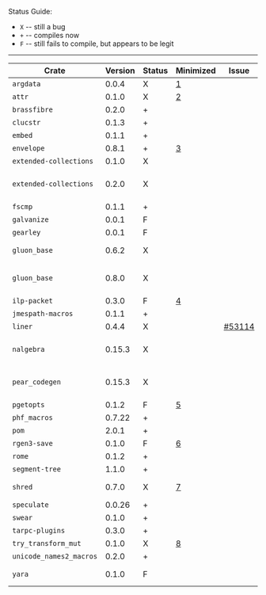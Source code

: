 Status Guide:

- `X` -- still a bug
- `+` -- compiles now
- `F` -- still fails to compile, but appears to be legit

---

| Crate                  | Version | Status | Minimized | Issue      | Notes |
| -----                  | ---     | ---    | ---       | ---        | ---   |
| `argdata`              | 0.0.4   | X      | [1][]     |            | |
| `attr`                 | 0.1.0   | X      | [2][]     |            | |
| `brassfibre`           | 0.2.0   | +      |           |            | |
| `clucstr`              | 0.1.3   | +      |           |            | |
| `embed`                | 0.1.1   | +      |           |            | |
| `envelope`             | 0.8.1   | +      | [3][]     |            | |
| `extended-collections` | 0.1.0   | X      |           |            | like 0.2.0 |
| `extended-collections` | 0.2.0   | X      |           |            | 2PB expansion? #51915 |
| `fscmp`                | 0.1.1   | +      |           |            | |
| `galvanize`            | 0.0.1   | F      |           |            | #52059 |
| `gearley`              | 0.0.1   | F      |           |            | |
| `gluon_base`           | 0.6.2   | X      |           |            | similar to 0.8.0 |
| `gluon_base`           | 0.8.0   | X      |           |            | similar to envelope-0.8.1 ? |
| `ilp-packet`           | 0.3.0   | F      | [4][]     |            | |
| `jmespath-macros`      | 0.1.1   | +      |           |            | |
| `liner`                | 0.4.4   | X      |           | [#53114][] | |
| `nalgebra`             | 0.15.3  | X      |           |            | 2PB expansion? #51915 |
| `pear_codegen`         | 0.15.3  | X      |           |            | 2PB expansion? #51915 |
| `pgetopts`             | 0.1.2   | F      | [5][]     |            | |
| `phf_macros`           | 0.7.22  | +      |           |            | |
| `pom`                  | 2.0.1   | +      |           |            | |
| `rgen3-save`           | 0.1.0   | F      | [6][]     |            | |
| `rome`                 | 0.1.2   | +      |           |            | |
| `segment-tree`         | 1.1.0   | +      |           |            | |
| `shred`                | 0.7.0   | X      | [7][]     |            | something fishy here |
| `speculate`            | 0.0.26  | +      |           |            | |
| `swear`                | 0.1.0   | +      |           |            | |
| `tarpc-plugins`        | 0.3.0   | +      |           |            | |
| `try_transform_mut`    | 0.1.0   | X      | [8][]     |            | |
| `unicode_names2_macros` | 0.2.0  | +      |           |            | |
| `yara`                 | 0.1.0   | F      |           |            | [#52059][] (diagnostics) |

[1]: https://play.rust-lang.org/?gist=1e7555092563371569caadb0d35b897c&version=nightly&mode=debug&edition=2015
[2]: https://play.rust-lang.org/?gist=46146e256a3e138cbd42d0ee34b43571&version=nightly&mode=debug&edition=2015
[3]: https://play.rust-lang.org/?gist=d3eedb59571edff7d7ff0975c44e8faa&version=nightly&mode=debug&edition=2015
[4]: https://play.rust-lang.org/?gist=fcd15716ab77c5aaf787471a87beebb2&version=nightly&mode=debug&edition=2015
[5]: https://play.rust-lang.org/?gist=8c34aede2762d2bb408f98a0e004f514&version=nightly&mode=debug&edition=2015
[#53114]: https://github.com/rust-lang/rust/issues/53114
[6]: https://play.rust-lang.org/?gist=104d7f51c89e5d6b332dfd7e9090d6a2&version=nightly&mode=debug&edition=2015
[7]: https://gist.github.com/nikomatsakis/e795e4f05bf7119540f351927e1965e6
[8]: https://play.rust-lang.org/?gist=018e37797b3965890528ef25791bce50&version=nightly&mode=debug&edition=2015
[#52059]: https://github.com/rust-lang/rust/issues/52059
